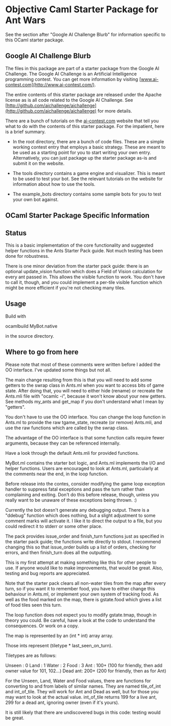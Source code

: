 # Objective Caml Starter Package for Ant Wars

See the section after "Google AI Challenge Blurb" for information
specific to this OCaml starter package.


## Google AI Challenge Blurb

The files in this package are part of a starter package from the
Google AI Challenge. The Google AI Challenge is an Artificial
Intelligence programming contest. You can get more information by
visiting [www.ai-contest.com](http://www.ai-contest.com/).

The entire contents of this starter package are released under the
Apache license as is all code related to the Google AI Challenge. See
[http://github.com/aichallenge/aichallenge](http://github.com/aichallenge/aichallenge) for more details.

There are a bunch of tutorials on the [ai-contest.com](http://ai-contest.com/)
website that tell you what to do with the contents of this starter
package. For the impatient, here is a brief summary.

* In the root directory, there are a bunch of code files. These are a
  simple working contest entry that employs a basic strategy. These
  are meant to be used as a starting point for you to start writing
  your own entry.  Alternatively, you can just package up the starter
  package as-is and submit it on the website.

* The tools directory contains a game engine and visualizer. This is
  meant to be used to test your bot. See the relevant tutorials on the
  website for information about how to use the tools.

* The example_bots directory contains some sample bots for you to test
  your own bot against.


## OCaml Starter Package Specific Information

## Status

This is a basic implementation of the core functionality and suggested 
helper functions in the Ants Starter Pack guide. Not much testing has 
been done for robustness. 

There is one minor deviation from the starter pack guide: there is an 
optional update_vision function which does a Field of Vision calculation 
for every ant passed in. This allows the visible function to work. You 
don't have to call it, though, and you could implement a per-tile 
visible function which might be more efficient if you're not checking 
many tiles.

## Usage

Build with

   ocamlbuild MyBot.native

in the source directory.

## Where to go from here

Please note that most of these comments were written before I added the 
OO interface. I've updated some things but not all.

The main change resulting from this is that you will need to add some 
getters to the swrap class in Ants.ml when you want to access bits of 
game state. After doing that, you will need to either hide (rename) or 
recreate the Ants.mli file with "ocamlc -i", because it won't know 
about your new getters. See methods my_ants and get_map if you don't 
understand what I mean by "getters".

You don't have to use the OO interface. You can change the loop function 
in Ants.ml to provide the raw tgame_state, recreate (or remove) 
Ants.mli, and use the raw functions which are called by the swrap class.

The advantage of the OO interface is that some function calls require 
fewer arguments, because they can be referenced internally.

Have a look through the default Ants.mli for provided functions.

MyBot.ml contains the starter bot logic, and Ants.ml implements the I/O 
and helper functions. Users are encouraged to look at Ants.ml, 
particularly at the comments near the end, in the loop function.

Before release into the contes, consider modifying the game loop 
exception handler to suppress fatal exceptions and pass the turn rather 
than complaining and exiting. Don't do this before release, though, 
unless you really want to be unaware of these exceptions being thrown. 
:)

Currently the bot doesn't generate any debugging output. There is a 
"ddebug" function which does nothing, but a slight adjustment to some 
comment marks will activate it. I like it to direct the output to a 
file, but you could redirect it to stderr or some other place.

The pack provides issue_order and finish_turn functions just as 
specified in the starter pack guide; the functions write directly to 
stdout. I recommend changing this so that issue_order builds up a list 
of orders, checking for errors, and then finish_turn does all the 
outputting.

This is my first attempt at making something like this for other people 
to use. If anyone would like to make improvements, that would be great. 
Also, testing and bug reports are appreciated.

Note that the starter pack clears all non-water tiles from the map after 
every turn, so if you want it to remember food, you have to either 
change this behaviour in Ants.ml, or implement your own system of 
tracking food. As well as the food marked on the map, there is 
gstate.food which gives a list of food tiles seen this turn.

The loop function does not expect you to modify gstate.tmap, though in 
theory you could. Be careful, have a look at the code to understand the 
consequences. Or work on a copy.

The map is represented by an (int * int) array array.

Those ints represent (tiletype * last_seen_on_turn).

Tiletypes are as follows:

Unseen 	: 0
Land	: 1
Water	: 2
Food	: 3
Ant	: 100+ (100 for friendly, then add owner value for 101, 102...)
Dead ant: 200+ (200 for friendly, then as for Ant)

For the Unseen, Land, Water and Food values, there are functions for 
converting to and from labels of similar names. They are named 
tile_of_int and int_of_tile. They will work for Ant and Dead as well, 
but for those you may want to look at the actual value. int_of_tile 
returns 199 for a live ant, 299 for a dead ant, ignoring owner (even if 
it's yours).

It is still likely that there are undiscovered bugs in this code: 
testing would be great.
